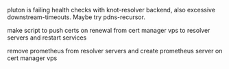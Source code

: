 pluton is failing health checks with knot-resolver backend, also excessive downstream-timeouts. Maybe try pdns-recursor.

make script to push certs on renewal from cert manager vps to resolver servers and restart services

remove prometheus from resolver servers and create prometheus server on cert manager vps
